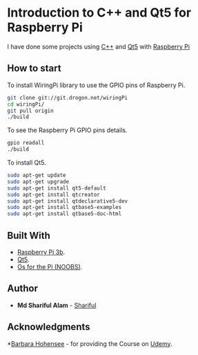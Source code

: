 # Introduction to C++ and Qt5 for Raspberry Pi

I have done some projects using [C++](https://en.wikipedia.org/wiki/C%2B%2B) and [Qt5](https://doc.qt.io/qt-5/qt5-intro.html) with [Raspberry Pi](https://www.raspberrypi.org/products/raspberry-pi-3-model-b/)

## How to start

To install WiringPi library to use the GPIO pins of Raspberry Pi.

```bash
git clone git://git.drogon.net/wiringPi
cd wiringPi/
git pull origin
./build
```
To see the Raspberry Pi GPIO pins details.

```bash
gpio readall
./build
```
To install Qt5.

```bash
sudo apt-get update
sudo apt-get upgrade
sudo apt-get install qt5-default
sudo apt-get install qtcreator
sudo apt-get install qtdeclarative5-dev
sudo apt-get install qtbase5-examples
sudo apt-get install qtbase5-doc-html
```


## Built With
* [Raspberry Pi 3b](https://www.raspberrypi.org/products/raspberry-pi-3-model-b/).
* [Qt5](https://doc.qt.io/qt-5/qt5-intro.html).
* [Os for the Pi (NOOBS)](https://www.raspberrypi.org/downloads/).

## Author

* **Md Shariful Alam** - [Shariful](https://github.com/Shourov1)

## Acknowledgments

*[Barbara Hohensee](https://www.udemy.com/introduction-to-cplusplus-and-qt5-programming-for-raspberry-pi/learn/lecture/6412938#overview) - for providing the Course on [Udemy](https://www.udemy.com/).
